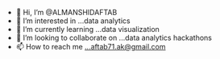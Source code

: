 - 👋 Hi, I’m @ALMANSHIDAFTAB
- 👀 I’m interested in ...data analytics
- 🌱 I’m currently learning ...data visualization
- 💞️ I’m looking to collaborate on ...data analytics hackathons
- 📫 How to reach me ...aftab71.ak@gmail.com

<!---
ALMANSHIDAFTAB/ALMANSHIDAFTAB is a ✨ special ✨ repository because its `README.md` (this file) appears on your GitHub profile.
You can click the Preview link to take a look at your changes.
--->
